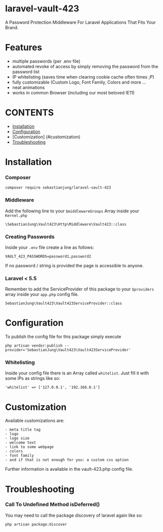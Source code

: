 # laravel-vault-423
A Password Protection Middleware For Laravel Applications That Fits Your Brand.


# Features
- multiple passwords (per .env file)
- automated revoke of access by simply removing the password from the password list
- IP whitelisting (saves time when clearing cookie cache often times ;P)
- fully customizable (Custom Logo, Font Family, Colors and more ...
- neat animations
- works in common Browser (including our most beloved IE11)


# CONTENTS
- [Installation](#installation)
- [Configuration](#configuration)
- [Customization] (#customization)
- [Troubleshooting](#troubleshooting)


# Installation
### Composer
```
composer require sebastianjung/laravel-vault-423
```


### Middleware
Add the following line to your `$middlewareGroups` Array inside your `Kernel.php`
```
\SebastianJung\Vault423\Http\Middleware\Vault423::class
```


### Creating Passwords
Inside your `.env` file create a line as follows:
```
VAULT_423_PASSWORDS=password1,password2
```
If no password / string is provided the page is accessible to anyone.


### Laravel < 5.5
Remember to add the ServiceProvider of this package to your `$providers` array inside your `app.php` config file.
```
SebastianJung\Vault423\Vault423ServiceProvider::class
```

# Configuration
To publish the config file for this package simply execute
```
php artisan vendor:publish --provider='SebastianJung\Vault423\Vault423ServiceProvider'
```

### Whitelisting
Inside your config file there is an Array called `whitelist`. Just fill it with some IPs as strings like so:
```
'whitelist' => ['127.0.0.1', '192.168.0.1']
```

# Customization
Available customizations are:
```
- meta title tag
- logo
- logo size
- welcome text
- link to some webpage
- colors
- font family
- and if that is not enough for you: a custom css option
```
Further information is available in the vault-423.php config file.

# Troubleshooting
### Call To Undefined Method isDeferred()
You may need to call the package discovery of laravel again like so:
```
php artisan package:discover
```
